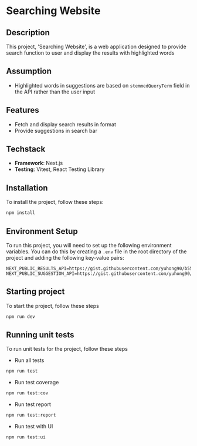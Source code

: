 # Searching Website

## Description
This project, 'Searching Website', is a web application designed to provide search function to user and display the results with highlighted words

## Assumption
- Highlighted words in suggestions are based on `stemmedQueryTerm` field in the API rather than the user input

## Features
- Fetch and display search results in format
- Provide suggestions in search bar

## Techstack
- **Framework**: Next.js
- **Testing**: Vitest, React Testing Library

## Installation
To install the project, follow these steps:

```bash
npm install
```

## Environment Setup
To run this project, you will need to set up the following environment variables. You can do this by creating a `.env` file in the root directory of the project and adding the following key-value pairs:

```plaintext
NEXT_PUBLIC_RESULTS_API=https://gist.githubusercontent.com/yuhong90/b5544baebde4bfe9fe2d12e8e5502cbf/raw/44deafab00fc808ed7fa0e59a8bc959d255b9785/queryResult.json
NEXT_PUBLIC_SUGGESTION_API=https://gist.githubusercontent.com/yuhong90/b5544baebde4bfe9fe2d12e8e5502cbf/raw/e026dab444155edf2f52122aefbb80347c68de86/suggestion.json
```

## Starting project
To start the project, follow these steps

```bash
npm run dev
```

## Running unit tests
To run unit tests for the project, follow these steps

- Run all tests
```bash
npm run test
```

- Run test coverage
```bash
npm run test:cov
```

- Run test report
```bash
npm run test:report
```

- Run test with UI
```bash
npm run test:ui
```
